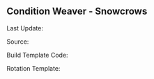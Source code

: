 ## Condition Weaver - Snowcrows
Last Update: 

Source:

Build Template Code: ` `

Rotation Template: ` `